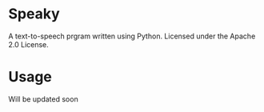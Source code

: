# Speaky
A text-to-speech prgram written using Python. Licensed under the Apache 2.0 License.

# 

# Usage
Will be updated soon
